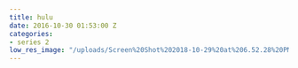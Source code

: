 ```yaml
---
title: hulu
date: 2016-10-30 01:53:00 Z
categories:
- series 2
low_res_image: "/uploads/Screen%20Shot%202018-10-29%20at%206.52.28%20PM.jpg"
---
```


